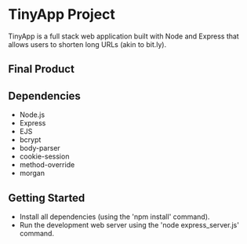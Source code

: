 # TinyApp Project

TinyApp is a full stack web application built with Node and Express that allows users to shorten long URLs (akin to bit.ly).

## Final Product

## Dependencies

- Node.js
- Express
- EJS
- bcrypt
- body-parser
- cookie-session
- method-override
- morgan

## Getting Started

- Install all dependencies (using the 'npm install' command).
- Run the development web server using the 'node express_server.js' command.
